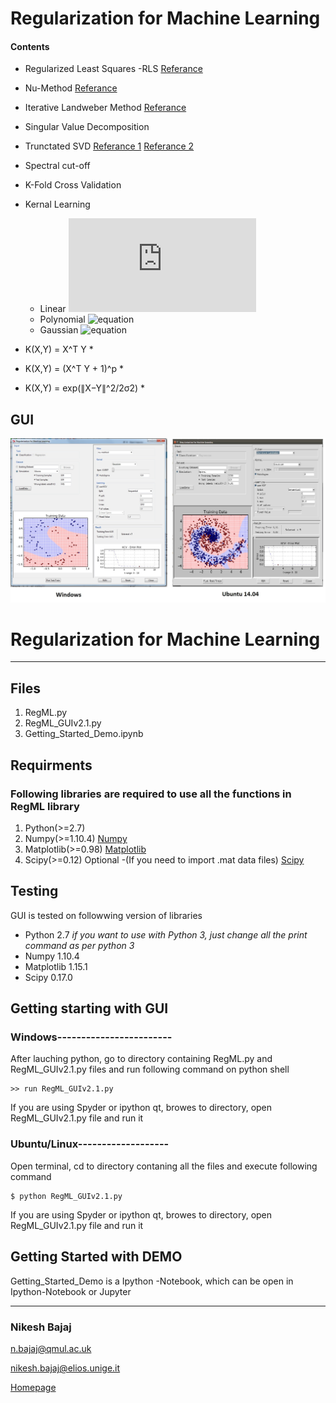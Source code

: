 # Regularization for Machine Learning
#### Contents
* Regularized Least Squares -RLS [Referance](https://en.wikipedia.org/wiki/Regularized_least_squares)
* Nu-Method [Referance]()
* Iterative Landweber Method [Referance](https://en.wikipedia.org/wiki/Landweber_iteration)
* Singular Value Decomposition
* Trunctated SVD [Referance 1](http://arxiv.org/pdf/0909.4061) [Referance 2](http://langvillea.people.cofc.edu/DISSECTION-LAB/Emmie%27sLSI-SVDModule/p5module.html)
* Spectral cut-off

* K-Fold Cross Validation

* Kernal Learning
  * Linear     ![equation](http://latex.codecogs.com/gif.latex?%5Clarge%20K%28X%2CY%29%20%3D%20X%5ETY)
  * Polynomial ![equation](http://latex.codecogs.com/gif.download?%5Clarge%20K%28X%2CY%29%20%3D%20%28X%5ET%20Y%20+%201%29%5Ep)
  * Gaussian   ![equation](http://latex.codecogs.com/gif.download?K%28X%2CY%29%20%3D%20exp%5Cleft%28%20%5Cfrac%7B%5Cleft%20%5C%7C%20X-Y%20%5Cright%20%5C%7C%5E2%7D%7B2%5Csigma%20%5E2%7D%20%5Cright%29)

* K(X,Y) = X^T Y *
* K(X,Y) = (X^T Y + 1)^p *
* K(X,Y) = exp(∥X−Y∥^2/2σ2) *

## GUI
<p align="center">
  <img src="https://raw.githubusercontent.com/Nikeshbajaj/Regularization_for_Machine_Learning/master/GUI_Win_Lin.jpg" width="800"/>
</p>

# Regularization for Machine Learning
---
## Files
1. RegML.py
2. RegML_GUIv2.1.py
3. Getting_Started_Demo.ipynb

## Requirments 
### Following libraries are required to use all the functions in RegML library
1. Python(>=2.7)     
2. Numpy(>=1.10.4)     [Numpy](https://pypi.python.org/pypi/numpy) 
3. Matplotlib(>=0.98)  [Matplotlib](https://github.com/matplotlib/matplotlib) 
4. Scipy(>=0.12)       Optional -(If you need to import .mat data files)  [Scipy](https://www.scipy.org/install.html) 

## Testing
GUI is tested on followwing version of libraries
* Python     2.7     *if you want to use with Python 3, just change all the print command as per python 3*
* Numpy      1.10.4
* Matplotlib 1.15.1
* Scipy      0.17.0

## Getting starting with GUI

### Windows------------------------
After lauching python, go to directory containing RegML.py and RegML_GUIv2.1.py files and run following command on
python shell
```
>> run RegML_GUIv2.1.py
```
If you are using Spyder or ipython qt, browes to directory, open RegML_GUIv2.1.py file and run it

### Ubuntu/Linux-------------------

Open terminal, cd to directory contaning all the files and execute following command
```
$ python RegML_GUIv2.1.py
```

If you are using Spyder or ipython qt, browes to directory, open RegML_GUIv2.1.py file and run it


## Getting Started with DEMO
Getting_Started_Demo is a Ipython -Notebook, which can be open in Ipython-Notebook or Jupyter


______________________

### Nikesh Bajaj

n.bajaj@qmul.ac.uk

nikesh.bajaj@elios.unige.it

[Homepage](http://nikeshbajaj.in)

